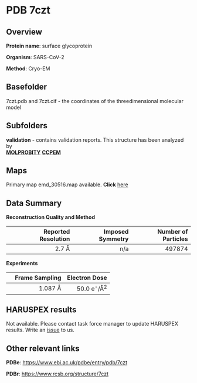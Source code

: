 # PDB 7czt

## Overview

**Protein name**: surface glycoprotein

**Organism**: SARS-CoV-2

**Method**: Cryo-EM



## Basefolder

7czt.pdb and 7czt.cif - the coordinates of the threedimensional molecular model

## Subfolders





**validation** - contains validation reports. This structure has been analyzed by <br>  [**MOLPROBITY**](https://github.com/thorn-lab/coronavirus_structural_task_force/tree/master/pdb/surface_glycoprotein/SARS-CoV-2/7czt/validation/molprobity)   [**CCPEM**](https://github.com/thorn-lab/coronavirus_structural_task_force/tree/master/pdb/surface_glycoprotein/SARS-CoV-2/7czt/validation/ccpem-validation)



## Maps

Primary map emd_30516.map available. **Click** [here](http://ftp.wwpdb.org/pub/emdb/structures/EMD-30516/map/) 

## Data Summary
**Reconstruction Quality and Method**

|   | Reported Resolution | Imposed Symmetry | Number of Particles |
|---|-------------:|----------------:|--------------:|
|   |2.7 Å|n/a|497874|

**Experiments**

|   | Frame Sampling | Electron Dose |
|---|-------------:|----------------:|
|   |1.087 Å|50.0 e<sup>-</sup>/Å<sup>2</sup>|

## HARUSPEX results

Not available. Please contact task force manager to update HARUSPEX results. Write an [issue](https://github.com/thorn-lab/coronavirus_structural_task_force/issues) to us.

## Other relevant links 
**PDBe**:  https://www.ebi.ac.uk/pdbe/entry/pdb/7czt
 
**PDBr**: https://www.rcsb.org/structure/7czt 
